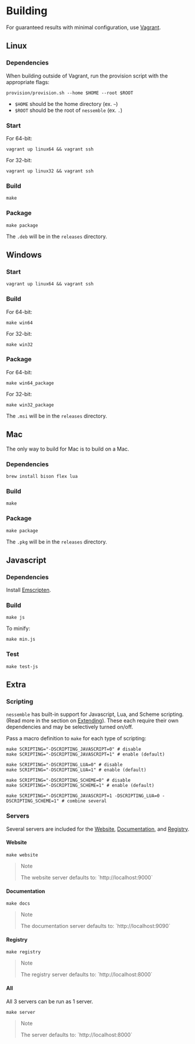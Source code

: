 # Building

For guaranteed results with minimal configuration, use
[Vagrant](https://www.vagrantup.com/).

## Linux

### Dependencies

When building outside of Vagrant, run the provision script with the appropriate
flags:

```text
provision/provision.sh --home $HOME --root $ROOT
```

* `$HOME` should be the home directory (ex. `~`)
* `$ROOT` should be the root of `nessemble` (ex. `.`)

### Start

For 64-bit:

```text
vagrant up linux64 && vagrant ssh
```

For 32-bit:

```text
vagrant up linux32 && vagrant ssh
```

### Build

```text
make
```

### Package

```text
make package
```

The `.deb` will be in the `releases` directory.

## Windows

### Start

```text
vagrant up linux64 && vagrant ssh
```

### Build

For 64-bit:

```text
make win64
```

For 32-bit:

```text
make win32
```

### Package

For 64-bit:

```text
make win64_package
```

For 32-bit:

```text
make win32_package
```

The `.msi` will be in the `releases` directory.

## Mac

The only way to build for Mac is to build on a Mac.

### Dependencies

```text
brew install bison flex lua
```

### Build

```text
make
```

### Package

```text
make package
```

The `.pkg` will be in the `releases` directory.

## Javascript

### Dependencies

Install [Emscripten](http://kripken.github.io/emscripten-site/).

### Build

```text
make js
```

To minify:

```text
make min.js
```

### Test

```text
make test-js
```

## Extra

### Scripting

`nessemble` has built-in support for Javascript, Lua, and Scheme scripting.
(Read more in the section on [Extending](/extending)). These each require their
own dependencies and may be selectively turned on/off.

Pass a macro definition to `make` for each type of scripting:

```text
make SCRIPTING="-DSCRIPTING_JAVASCRIPT=0" # disable
make SCRIPTING="-DSCRIPTING_JAVASCRIPT=1" # enable (default)

make SCRIPTING="-DSCRIPTING_LUA=0" # disable
make SCRIPTING="-DSCRIPTING_LUA=1" # enable (default)

make SCRIPTING="-DSCRIPTING_SCHEME=0" # disable
make SCRIPTING="-DSCRIPTING_SCHEME=1" # enable (default)

make SCRIPTING="-DSCRIPTING_JAVASCRIPT=1 -DSCRIPTING_LUA=0 -DSCRIPTING_SCHEME=1" # combine several
```

### Servers

Several servers are included for the [Website](/), [Documentation](/), and
[Registry](/registry).

#### Website

```text
make website
```

> <div class="admonition note">
> <p class="admonition-title">Note</p>
> The website server defaults to: `http://localhost:9000`
> </div>

#### Documentation

```text
make docs
```

> <div class="admonition note">
> <p class="admonition-title">Note</p>
> The documentation server defaults to: `http://localhost:9090`
> </div>

#### Registry

```text
make registry
```

> <div class="admonition note">
> <p class="admonition-title">Note</p>
> The registry server defaults to: `http://localhost:8000`
> </div>

#### All

All 3 servers can be run as 1 server.

```text
make server
```

> <div class="admonition note">
> <p class="admonition-title">Note</p>
> The server defaults to: `http://localhost:8000`
> </div>
